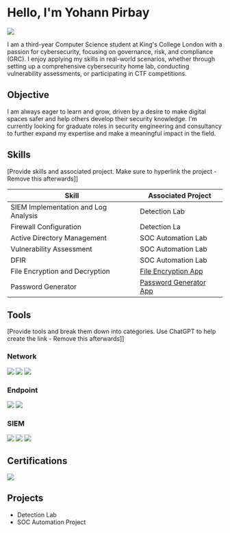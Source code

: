 # Hello, I'm Yohann Pirbay
<a href="https://linkedin.com/in/yohannpirbay"><img src="https://img.shields.io/badge/-LinkedIn-0072b1?&style=for-the-badge&logo=linkedin&logoColor=white" /></a>


I am a third-year Computer Science student at King's College London with a passion for cybersecurity, focusing on governance, risk, and compliance (GRC). I enjoy applying my skills in real-world scenarios, whether through setting up a comprehensive cybersecurity home lab, conducting vulnerability assessments, or participating in CTF competitions.

## Objective

I am always eager to learn and grow, driven by a desire to make digital spaces safer and help others develop their security knowledge. I'm currently looking for graduate roles in security engineering and consultancy to further expand my expertise and make a meaningful impact in the field.

## Skills
[Provide skills and associated project. Make sure to hyperlink the project - Remove this afterwards]]

| Skill                                         | Associated Project         |
|-----------------------------------------------|----------------------------|
| SIEM Implementation and Log Analysis          | Detection Lab|
| Firewall Configuration | Detection La|
| Active Directory Management         | SOC Automation Lab|
| Vulnerability Assessment     | SOC Automation Lab|
| DFIR                  | SOC Automation Lab|
| File Encryption and Decryption                 | <a href="https://github.com/yohannpirbay/File-Encryption-Decryption">File Encryption App</a>|
| Password Generator                 | <a href="https://github.com/yohannpirbay/password_generator">Password Generator App</a>|

## Tools
[Provide tools and break them down into categories. Use ChatGPT to help create the link - Remove this afterwards]]

### Network
<div>
    <img src="https://img.shields.io/badge/-Wireshark-1679A7?&style=for-the-badge&logo=Wireshark&logoColor=white" />
    <img src="https://img.shields.io/badge/-Suricata-EF3B2D?&style=for-the-badge&logo=Suricata&logoColor=white" />
    <img src="https://img.shields.io/badge/-Zeek-777BB4?&style=for-the-badge&logo=Zeek&logoColor=white" />
</div>

### Endpoint
<div>
    <img src="https://img.shields.io/badge/-Microsoft_Defender_for_Endpoint-00A4EF?&style=for-the-badge&logo=Microsoft&logoColor=white" />
    <img src="https://img.shields.io/badge/-Velociraptor-4B275F?&style=for-the-badge&logo=Velociraptor&logoColor=white" />
</div>

### SIEM
<div>
    <img src="https://img.shields.io/badge/-Microsoft_Sentinel-0078D4?&style=for-the-badge&logo=Microsoft&logoColor=white" />
    <img src="https://img.shields.io/badge/-Splunk-000000?&style=for-the-badge&logo=Splunk&logoColor=white" />
    <img src="https://img.shields.io/badge/-Elastic-005571?&style=for-the-badge&logo=Elastic&logoColor=white" />
</div>

## Certifications
<div>
<img src="https://img.shields.io/badge/-Security%2B-FF0000?&style=for-the-badge&logo=CompTIA&logoColor=white" />
</div>

## Projects
- Detection Lab
- SOC Automation Project
